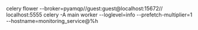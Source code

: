 celery flower --broker=pyamqp//guest:guest@localhost:15672//
localhost:5555
celery -A main worker --loglevel=info --prefetch-multiplier=1 --hostname=monitoring_service@%h